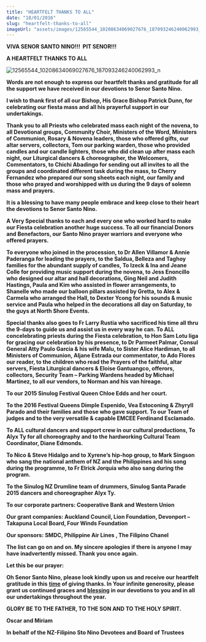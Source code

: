 ```yaml
---
title: "HEARTFELT THANKS TO ALL"
date: "18/01/2016"
slug: "heartfelt-thanks-to-all"
imageUrl: "assets/images/12565544_10208634069027676_187093246240062993_n.jpg"
---
```


**VIVA SENOR SANTO NINO!!!  PIT SENOR!!!**

**A HEARTFELT THANKS TO ALL**

![12565544_10208634069027676_187093246240062993_n](https://i0.wp.com/santonino-nz.org/wp-content/uploads/2016/01/12565544_10208634069027676_187093246240062993_n.jpg?resize=373%2C239)

**Words are not enough to express our heartfelt thanks and gratitude for all the support we have received in our devotions to Senor Santo Nino.**

**I wish to thank first of all our Bishop, His Grace Bishop Patrick Dunn, for celebrating our fiesta mass and all his prayerful support in our undertakings.**

**Thank you to all Priests who celebrated mass each night of the novena, to all Devotional groups, Community Choir, Ministers of the Word, Ministers of Communion, Rosary & Novena leaders, those who offered gifts, our altar servers, collectors, Tom our parking warden, those who provided candles and our candle lighters, those who did clean up after mass each night, our Liturgical dancers & choreographer, the Welcomers, Commentators, to Chichi Abadingo for sending out all invites to all the groups and coordinated different task during the mass, to Cherry Fernandez who prepared our song sheets each night, our family and those who prayed and worshipped with us during the 9 days of solemn mass and prayers.**

**It is a blessing to have many people embrace and keep close to their heart the devotions to Senor Santo Nino.**

**A Very Special thanks to each and every one who worked hard to make our Fiesta celebration another huge success. To all our financial Donors and Benefactors, our Santo Nino prayer warriors and everyone who offered prayers.**

**To everyone who joined in the procession, to Dr Allen Villamor & Annie Paderanga for leading the prayers, to the Saldua, Belleza and Taghoy families for the abundant supply of candles, To Izeck & Ina and Jeane Colle for providing music support during the novena, to Jess Enoncillo who designed our altar and hall decorations, Ging Neil and Judith Hastings, Paula and Kim who assisted in flower arrangements, to Shanelle who made our balloon pillars assisted by Gretta, to Alex & Carmela who arranged the Hall, to Dexter Ycong for his sounds & music service and Paula who helped in the decorations all day on Saturday, to the guys at North Shore Events.**

**Special thanks also goes to Fr Larry Rustia who sacrificed his time all thru the 9-days to guide us and assist us in every way he can. To ALL concelebrating priests during the Fiesta celebration, to Hon Sam Lotu Iiga for gracing our celebration by his presence, to Dr Parmeet Palmar, Consul General Atty Paulo Garcia & his wife Malu, to Sister Alice Hardiman, to all Ministers of Communion, Aljane Estrada our commentator, to Ado Flores our reader, to the children who read the Prayers of the faithful, altar servers, Fiesta Liturgical dancers & Eloise Gantuangco, offerors, collectors, Security Team – Parking Wardens headed by Michael Martinez, to all our vendors, to Norman and his van hireage.**

**To our 2015 Sinulog Festival Queen Chloe Edds and her court.**

**To the 2016 Festival Queens Dimple Espenido, Vea Estoconing & Zhyryll Parado and their families and those who gave support. To our Team of judges and to the very versatile & capable EMCEE Ferdinand Esclamado.**

**To ALL cultural dancers and support crew in our cultural productions, To Alyx Ty for all choreography and to the hardworking Cultural Team Coordinator, Diane Edmonds.**

**To Nico & Steve Hidalgo and to Xyrene’s hip-hop group, to Mark Singson who sang the national anthem of NZ and the Philippines and his song during the programme, to Fr Elrick Jorquia who also sang during the program.**

**To the Sinulog NZ Drumline team of drummers, Sinulog Santa Parade 2015 dancers and choreographer Alyx Ty.**

**To our corporate partners: Cooperative Bank and Western Union**

**Our grant companies: Auckland Council, Lion Foundation, Devonport – Takapuna Local Board, Four Winds Foundation**

**Our sponsors: SMDC, Philippine Air Lines , The Filipino Chanel**

**The list can go on and on. My sincere apologies if there is anyone I may have inadvertently missed. Thank you once again.**

**Let this be our prayer:**

**Oh Senor Santo Nino, please look kindly upon us and receive our heartfelt gratitude in this** **[time](http://www.catholic.org/encyclopedia/view.php?id=11571) of giving thanks. In Your infinite generosity, please grant us continued graces and [blessing](http://www.catholic.org/encyclopedia/view.php?id=1948) in our devotions to you and in all our undertakings throughout the year.**

**GLORY BE TO THE FATHER, TO THE SON AND TO THE HOLY SPIRIT.**

**Oscar and Miriam**

**In behalf of the NZ-Filipino Sto Nino Devotees and Board of Trustees**